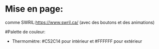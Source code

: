 # Mise en page:

comme SWRIL:https://www.swril.ca/ (avec des boutons et des animations)

#Palette de couleur: 
  - Thermomètre: #C52C14 pour intérieur et #FFFFFF pour extérieur
